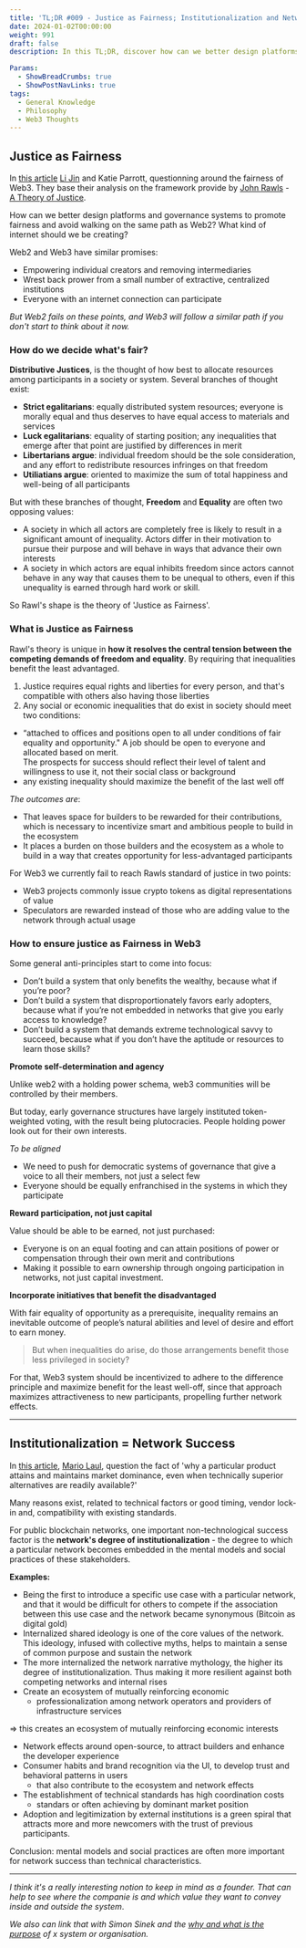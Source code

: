 ```yaml
---
title: 'TL;DR #009 - Justice as Fairness; Institutionalization and Network Success '
date: 2024-01-02T00:00:00
weight: 991
draft: false
description: In this TL;DR, discover how can we better design platforms and governance systems to promote fairness in web3. In the second part, why a particular product attains and maintains market dominance.

Params:
  - ShowBreadCrumbs: true
  - ShowPostNavLinks: true
tags:
  - General Knowledge
  - Philosophy
  - Web3 Thoughts
---
```


## Justice as Fairness

In [this article](https://www.lisnewsletter.com/p/a-theory-of-justice-for-web3) [Li Jin](https://twitter.com/ljin18) and Katie Parrott, questionning around the fairness of Web3. They base their analysis on the framework provide by [John Rawls](https://en.wikipedia.org/wiki/John_Rawls) - [A Theory of Justice](https://plato.stanford.edu/entries/rawls/#JusFaiJusWitLibSoc).

How can we better design platforms and governance systems to promote fairness and avoid walking on the same path as Web2? What kind of internet should we be creating?

Web2 and Web3 have similar promises:
- Empowering individual creators and removing intermediaries
- Wrest back prower from a small number of extractive, centralized institutions
- Everyone with an internet connection can participate

*But Web2 fails on these points, and Web3 will follow a similar path if you don't start to think about it now.*

### How do we decide what's fair?
**Distributive Justices**, is the thought of how best to allocate resources among participants in a society or system. Several branches of thought exist:
- **Strict egalitarians**: equally distributed system resources; everyone is morally equal and thus deserves to have equal access to materials and services
- **Luck egalitarians**: equality of starting position; any inequalities that emerge after that point are justified by differences in merit
- **Libertarians argue**: individual freedom should be the sole consideration, and any effort to redistribute resources infringes on that freedom
- **Utiliatians argue**: oriented to maximize the sum of total happiness and well-being of all participants


But with these branches of thought, **Freedom** and **Equality** are often two opposing values:

- A society in which all actors are completely free is likely to result in a significant amount of inequality. Actors differ in their motivation to pursue their purpose and will behave in ways that advance their own interests
- A society in which actors are equal inhibits freedom since actors cannot behave in any way that causes them to be unequal to others, even if this unequality is earned through hard work or skill.

So Rawl's shape is the theory of 'Justice as Fairness'.


### What is Justice as Fairness

Rawl's theory is unique in **how it resolves the central tension between the competing demands of freedom and equality**. By requiring that inequalities benefit the least advantaged.

1. Justice requires equal rights and liberties for every person, and that's compatible with others also having those liberties
2. Any social or economic inequalities that do exist in society should meet two conditions:
  - “attached to offices and positions open to all under conditions of fair equality and opportunity." A job should be open to everyone and allocated based on merit.  
  The prospects for success should reflect their level of talent and willingness to use it, not their social class or background
  - any existing inequality should maximize the benefit of the last well off


*The outcomes are*:
- That leaves space for builders to be rewarded for their contributions, which is necessary to incentivize smart and ambitious people to build in the ecosystem
- It places a burden on those builders and the ecosystem as a whole to build in a way that creates opportunity for less-advantaged participants

For Web3 we currently fail to reach Rawls standard of justice in two points:
- Web3 projects commonly issue crypto tokens as digital representations of value
- Speculators are rewarded instead of those who are adding value to the network through actual usage


### How to ensure justice as Fairness in Web3

Some general anti-principles start to come into focus:
- Don’t build a system that only benefits the wealthy, because what if you’re poor?
- Don’t build a system that disproportionately favors early adopters, because what if you’re not embedded in networks that give you early access to knowledge?
- Don’t build a system that demands extreme
technological savvy to succeed, because what if you don’t have the aptitude or resources to learn those skills?

**Promote self-determination and agency**

Unlike web2 with a holding power schema, web3 communities will be controlled by their members.

But today, early governance structures have largely instituted token-weighted voting, with the result being plutocracies. People holding power look out for their own interests.

*To be aligned*
- We need to push for democratic systems of governance that give a voice to all their members, not just a select few
- Everyone should be equally enfranchised in the systems in which they participate


**Reward participation, not just capital**

Value should be able to be earned, not just purchased:
- Everyone is on an equal footing and can attain positions of power or compensation through their own merit and contributions
- Making it possible to earn ownership through ongoing participation in networks, not just capital investment.

**Incorporate initiatives that benefit the disadvantaged**

With fair equality of opportunity as a prerequisite, inequality remains an inevitable outcome of people’s natural abilities and level of desire and effort to earn money.

> But when inequalities do arise, do those arrangements benefit those less privileged in society?

For that, Web3 system should be incentivized to adhere to the difference principle and maximize benefit for the least well-off, since that approach maximizes attractiveness to new participants, propelling further network effects.

---

## Institutionalization = Network Success


In [this article](https://www.placeholder.vc/blog/2023/12/15/institutionalization-network-success), [Mario Laul](https://twitter.com/mlphresearch), question the fact of 'why a particular product attains and maintains market dominance, even when technically superior alternatives are readily available?'

Many reasons exist, related to technical factors or good timing, vendor lock-in and, compatibility with existing standards.

For public blockchain networks, one important non-technological success factor is the **network's degree of institutionalization** - the degree to which a particular network becomes embedded in the mental models and social practices of these stakeholders.


**Examples:**

- Being the first to introduce a specific use case with a particular network, and that it would be difficult for others to compete if the association between this use case and the network became synonymous (Bitcoin as digital gold)
- Internalized shared ideology is one of the core values of the network. This ideology, infused with collective myths, helps to maintain a sense of common purpose and sustain the network
- The more internalized the network narrative mythology, the higher its degree of institutionalization. Thus making it more resilient against both competing networks and internal rises
- Create an ecosystem of mutually reinforcing economic
  - professionalization among network operators and providers of infrastructure services

=> this creates an ecosystem of mutually reinforcing economic interests
- Network effects around open-source, to attract builders and enhance the developer experience
- Consumer habits and brand recognition via the UI, to develop trust and behavioral patterns in users
  - that also contribute to the ecosystem and network effects
- The establishment of technical standards has high coordination costs
  - standars or often achieving by dominant market position
- Adoption and legitimization by external institutions is a green spiral that attracts more and more newcomers with the trust of previous participants.

Conclusion: mental models and social practices are often more important for network success than technical characteristics.

---

*I think it's a really interesting notion to keep in mind as a founder. That can help to see where the companie is and which value they want to convey inside and outside the system*. 

*We also can link that with Simon Sinek and the [why and what is the purpose](http://localhost:1313/tldr/005-how-to-start_different-l2-types/#start-with-why) of x system or organisation.*

